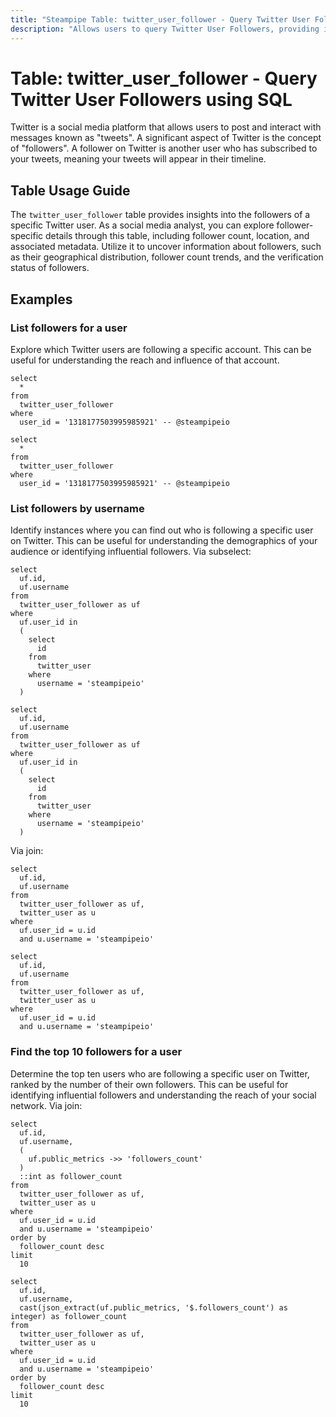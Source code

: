 ```yaml
---
title: "Steampipe Table: twitter_user_follower - Query Twitter User Followers using SQL"
description: "Allows users to query Twitter User Followers, providing insights into the followers of a specific Twitter user."
---
```


# Table: twitter_user_follower - Query Twitter User Followers using SQL

Twitter is a social media platform that allows users to post and interact with messages known as "tweets". A significant aspect of Twitter is the concept of "followers". A follower on Twitter is another user who has subscribed to your tweets, meaning your tweets will appear in their timeline.

## Table Usage Guide

The `twitter_user_follower` table provides insights into the followers of a specific Twitter user. As a social media analyst, you can explore follower-specific details through this table, including follower count, location, and associated metadata. Utilize it to uncover information about followers, such as their geographical distribution, follower count trends, and the verification status of followers.

## Examples

### List followers for a user
Explore which Twitter users are following a specific account. This can be useful for understanding the reach and influence of that account.

```sql+postgres
select
  *
from
  twitter_user_follower
where
  user_id = '1318177503995985921' -- @steampipeio
```

```sql+sqlite
select
  *
from
  twitter_user_follower
where
  user_id = '1318177503995985921' -- @steampipeio
```

### List followers by username
Identify instances where you can find out who is following a specific user on Twitter. This can be useful for understanding the demographics of your audience or identifying influential followers.
Via subselect:

```sql+postgres
select
  uf.id,
  uf.username
from
  twitter_user_follower as uf
where
  uf.user_id in
  (
    select
      id
    from
      twitter_user
    where
      username = 'steampipeio'
  )
```

```sql+sqlite
select
  uf.id,
  uf.username
from
  twitter_user_follower as uf
where
  uf.user_id in
  (
    select
      id
    from
      twitter_user
    where
      username = 'steampipeio'
  )
```

Via join:
```sql+postgres
select
  uf.id,
  uf.username
from
  twitter_user_follower as uf,
  twitter_user as u
where
  uf.user_id = u.id
  and u.username = 'steampipeio'
```

```sql+sqlite
select
  uf.id,
  uf.username
from
  twitter_user_follower as uf,
  twitter_user as u
where
  uf.user_id = u.id
  and u.username = 'steampipeio'
```

### Find the top 10 followers for a user
Determine the top ten users who are following a specific user on Twitter, ranked by the number of their own followers. This can be useful for identifying influential followers and understanding the reach of your social network.
Via join:

```sql+postgres
select
  uf.id,
  uf.username,
  (
    uf.public_metrics ->> 'followers_count'
  )
  ::int as follower_count
from
  twitter_user_follower as uf,
  twitter_user as u
where
  uf.user_id = u.id
  and u.username = 'steampipeio'
order by
  follower_count desc
limit
  10
```

```sql+sqlite
select
  uf.id,
  uf.username,
  cast(json_extract(uf.public_metrics, '$.followers_count') as integer) as follower_count
from
  twitter_user_follower as uf,
  twitter_user as u
where
  uf.user_id = u.id
  and u.username = 'steampipeio'
order by
  follower_count desc
limit
  10
```